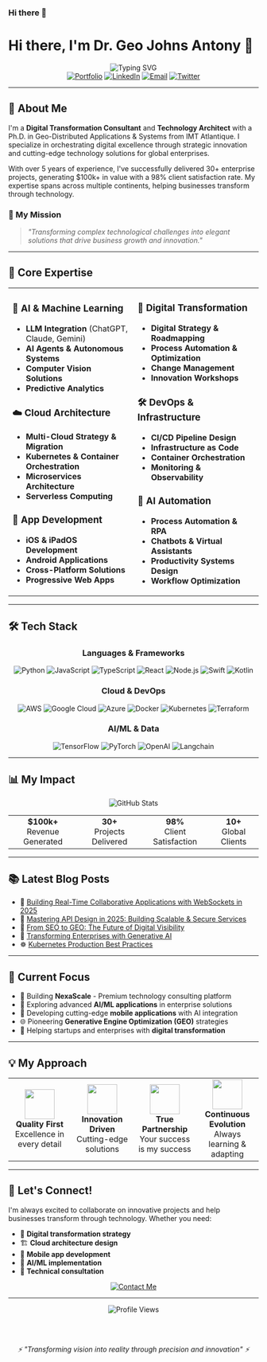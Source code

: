 ### Hi there 👋
# Hi there, I'm Dr. Geo Johns Antony 👋

<div align="center">
  <img src="https://readme-typing-svg.demolab.com?font=Fira+Code&size=32&pause=1000&color=2563EB&center=true&vCenter=true&width=800&lines=Digital+Transformation+Architect;Ph.D.+in+Distributed+Systems;AI%2FML+%26+Cloud+Solutions+Expert;Building+the+Future+of+Technology" alt="Typing SVG" />
</div>

<div align="center">
  <a href="https://geoantony.com"><img src="https://img.shields.io/badge/Portfolio-geoantony.com-2563EB?style=for-the-badge&logo=google-chrome&logoColor=white" alt="Portfolio"></a>
  <a href="https://linkedin.com/in/geojantony"><img src="https://img.shields.io/badge/LinkedIn-Connect-0077B5?style=for-the-badge&logo=linkedin&logoColor=white" alt="LinkedIn"></a>
  <a href="mailto:geojohnsantony@gmail.com"><img src="https://img.shields.io/badge/Email-Contact-D14836?style=for-the-badge&logo=gmail&logoColor=white" alt="Email"></a>
  <a href="https://twitter.com/geojantony"><img src="https://img.shields.io/badge/Twitter-Follow-1DA1F2?style=for-the-badge&logo=twitter&logoColor=white" alt="Twitter"></a>
</div>

---

## 🚀 About Me

I'm a **Digital Transformation Consultant** and **Technology Architect** with a Ph.D. in Geo-Distributed Applications & Systems from IMT Atlantique. I specialize in orchestrating digital excellence through strategic innovation and cutting-edge technology solutions for global enterprises.

With over 5 years of experience, I've successfully delivered 30+ enterprise projects, generating $100k+ in value with a 98% client satisfaction rate. My expertise spans across multiple continents, helping businesses transform through technology.

### 🎯 My Mission
> *"Transforming complex technological challenges into elegant solutions that drive business growth and innovation."*

---

## 💼 Core Expertise

<table>
<tr>
<td width="50%">

### 🧠 AI & Machine Learning
- **LLM Integration** (ChatGPT, Claude, Gemini)
- **AI Agents & Autonomous Systems**
- **Computer Vision Solutions**
- **Predictive Analytics**

### ☁️ Cloud Architecture
- **Multi-Cloud Strategy & Migration**
- **Kubernetes & Container Orchestration**
- **Microservices Architecture**
- **Serverless Computing**

### 📱 App Development
- **iOS & iPadOS Development**
- **Android Applications**
- **Cross-Platform Solutions**
- **Progressive Web Apps**

</td>
<td width="50%">

### 🔄 Digital Transformation
- **Digital Strategy & Roadmapping**
- **Process Automation & Optimization**
- **Change Management**
- **Innovation Workshops**

### 🛠️ DevOps & Infrastructure
- **CI/CD Pipeline Design**
- **Infrastructure as Code**
- **Container Orchestration**
- **Monitoring & Observability**

### 🤖 AI Automation
- **Process Automation & RPA**
- **Chatbots & Virtual Assistants**
- **Productivity Systems Design**
- **Workflow Optimization**

</td>
</tr>
</table>

---

## 🛠️ Tech Stack

<div align="center">

### Languages & Frameworks
![Python](https://img.shields.io/badge/Python-3776AB?style=for-the-badge&logo=python&logoColor=white)
![JavaScript](https://img.shields.io/badge/JavaScript-F7DF1E?style=for-the-badge&logo=javascript&logoColor=black)
![TypeScript](https://img.shields.io/badge/TypeScript-007ACC?style=for-the-badge&logo=typescript&logoColor=white)
![React](https://img.shields.io/badge/React-20232A?style=for-the-badge&logo=react&logoColor=61DAFB)
![Node.js](https://img.shields.io/badge/Node.js-43853D?style=for-the-badge&logo=node.js&logoColor=white)
![Swift](https://img.shields.io/badge/Swift-FA7343?style=for-the-badge&logo=swift&logoColor=white)
![Kotlin](https://img.shields.io/badge/Kotlin-0095D5?style=for-the-badge&logo=kotlin&logoColor=white)

### Cloud & DevOps
![AWS](https://img.shields.io/badge/AWS-232F3E?style=for-the-badge&logo=amazon-aws&logoColor=white)
![Google Cloud](https://img.shields.io/badge/Google_Cloud-4285F4?style=for-the-badge&logo=google-cloud&logoColor=white)
![Azure](https://img.shields.io/badge/Azure-0089D0?style=for-the-badge&logo=microsoft-azure&logoColor=white)
![Docker](https://img.shields.io/badge/Docker-2496ED?style=for-the-badge&logo=docker&logoColor=white)
![Kubernetes](https://img.shields.io/badge/Kubernetes-326CE5?style=for-the-badge&logo=kubernetes&logoColor=white)
![Terraform](https://img.shields.io/badge/Terraform-623CE4?style=for-the-badge&logo=terraform&logoColor=white)

### AI/ML & Data
![TensorFlow](https://img.shields.io/badge/TensorFlow-FF6F00?style=for-the-badge&logo=tensorflow&logoColor=white)
![PyTorch](https://img.shields.io/badge/PyTorch-EE4C2C?style=for-the-badge&logo=pytorch&logoColor=white)
![OpenAI](https://img.shields.io/badge/OpenAI-412991?style=for-the-badge&logo=openai&logoColor=white)
![Langchain](https://img.shields.io/badge/LangChain-2F4F4F?style=for-the-badge&logo=data:image/png;base64,iVBORw0KGgoAAAANSUhEUgAAAA4AAAAOCAYAAAAfSC3RAAAACXBIWXMAAAsTAAALEwEAmpwYAAAAIGNIUk0AAHolAACAgwAA%2Bf8AAIDpAAB1MAAA6mAAADqYAAAXb5JfxUYAAABjSURBVHjarNKxDYAwDETh7%2BGJMAJTMAItFSMQJmAEymQGymQGogyB%2BIqUSBHXWHKRz%2FZd8R2RJEl%2BkiQppJBCSimllN57770fxxEASilRa%2B29995aa4wx5pxzSimstUCstcCPxwA7NBP7FMuKBQAAAABJRU5ErkJggg%3D%3D)

</div>

---

## 📊 My Impact

<div align="center">
  <img src="https://github-readme-stats.vercel.app/api?username=goanto&show_icons=true&theme=tokyonight&hide_border=true&bg_color=1a1b27&title_color=2563EB&icon_color=2563EB" alt="GitHub Stats" />
</div>

<div align="center">
  <table>
    <tr>
      <td align="center">
        <strong>$100k+</strong><br/>
        Revenue Generated
      </td>
      <td align="center">
        <strong>30+</strong><br/>
        Projects Delivered
      </td>
      <td align="center">
        <strong>98%</strong><br/>
        Client Satisfaction
      </td>
      <td align="center">
        <strong>10+</strong><br/>
        Global Clients
      </td>
    </tr>
  </table>
</div>

---

## 📚 Latest Blog Posts

<!-- BLOG-POST-LIST:START -->
- 🔌 [Building Real-Time Collaborative Applications with WebSockets in 2025](https://geoantony.com/blog/websocket-collaborative-apps-2025.html)
- 🚀 [Mastering API Design in 2025: Building Scalable & Secure Services](https://geoantony.com/blog/mastering-api-design-2025.html)
- 🔄 [From SEO to GEO: The Future of Digital Visibility](https://geoantony.com/blog/transition-seo-to-geo.html)
- 🤖 [Transforming Enterprises with Generative AI](https://geoantony.com/blog/transforming-enterprises-with-genai.html)
- ☸️ [Kubernetes Production Best Practices](https://geoantony.com/blog/kubernetes-production-best-practices.html)
<!-- BLOG-POST-LIST:END -->

---

## 🎯 Current Focus

- 🔨 Building **NexaScale** - Premium technology consulting platform
- 🧠 Exploring advanced **AI/ML applications** in enterprise solutions
- 📱 Developing cutting-edge **mobile applications** with AI integration
- 🌐 Pioneering **Generative Engine Optimization (GEO)** strategies
- 🚀 Helping startups and enterprises with **digital transformation**

---

## 💡 My Approach

<table>
<tr>
<td align="center" width="25%">
<img src="https://raw.githubusercontent.com/Tarikul-Islam-Anik/Animated-Fluent-Emojis/master/Emojis/Objects/Gem%20Stone.png" width="60px" />
<br><strong>Quality First</strong><br>
Excellence in every detail
</td>
<td align="center" width="25%">
<img src="https://raw.githubusercontent.com/Tarikul-Islam-Anik/Animated-Fluent-Emojis/master/Emojis/Travel%20and%20places/Rocket.png" width="60px" />
<br><strong>Innovation Driven</strong><br>
Cutting-edge solutions
</td>
<td align="center" width="25%">
<img src="https://raw.githubusercontent.com/Tarikul-Islam-Anik/Animated-Fluent-Emojis/master/Emojis/Hand%20gestures/Handshake.png" width="60px" />
<br><strong>True Partnership</strong><br>
Your success is my success
</td>
<td align="center" width="25%">
<img src="https://raw.githubusercontent.com/Tarikul-Islam-Anik/Animated-Fluent-Emojis/master/Emojis/Symbols/Infinity.png" width="60px" />
<br><strong>Continuous Evolution</strong><br>
Always learning & adapting
</td>
</tr>
</table>

---

## 🤝 Let's Connect!

I'm always excited to collaborate on innovative projects and help businesses transform through technology. Whether you need:

- 🎯 **Digital transformation strategy**
- 🏗️ **Cloud architecture design**
- 📱 **Mobile app development**
- 🤖 **AI/ML implementation**
- 💼 **Technical consultation**

<div align="center">
  <a href="https://geoantony.com/#contact">
    <img src="https://img.shields.io/badge/Let's_Build_Something_Amazing-2563EB?style=for-the-badge&logo=rocket&logoColor=white" alt="Contact Me">
  </a>
</div>

---

<div align="center">
  <img src="https://komarev.com/ghpvc/?username=goanto&color=2563EB&style=for-the-badge" alt="Profile Views" />
  
  <br><br>
  
  <i>⚡ "Transforming vision into reality through precision and innovation" ⚡</i>
</div>
<!--
**goanto/goanto** is a ✨ _special_ ✨ repository because its `README.md` (this file) appears on your GitHub profile.

Here are some ideas to get you started:

- 🔭 I’m currently working on ...
- 🌱 I’m currently learning ...
- 👯 I’m looking to collaborate on ...
- 🤔 I’m looking for help with ...
- 💬 Ask me about ...
- 📫 How to reach me: ...
- 😄 Pronouns: ...
- ⚡ Fun fact: ...
-->
